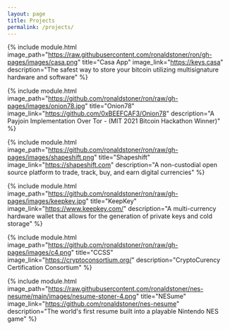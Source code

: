 ```yaml
---
layout: page
title: Projects
permalink: /projects/
---
```


{% include module.html image_path="https://raw.githubusercontent.com/ronaldstoner/ron/gh-pages/images/casa.png" title="Casa App" image_link="https://keys.casa" description="The safest way to store your bitcoin utilizing multisignature hardware and software" %}


{% include module.html image_path="https://github.com/ronaldstoner/ron/raw/gh-pages/images/onion78.jpg" title="Onion78" image_link="https://github.com/0xBEEFCAF3/Onion78" description="A Payjoin Implementation Over Tor - 
(MIT 2021 Bitcoin Hackathon Winner)" %}


{% include module.html image_path="https://github.com/ronaldstoner/ron/raw/gh-pages/images/shapeshift.png" title="Shapeshift" image_link="https://shapeshift.com" description="A non-custodial open source platform to trade, track, buy, and earn digital currencies" %}


{% include module.html image_path="https://github.com/ronaldstoner/ron/raw/gh-pages/images/keepkey.jpg" title="KeepKey" image_link="https://www.keepkey.com/" description="A multi-currency hardware wallet that allows for the generation of private keys and cold storage" %}


{% include module.html image_path="https://github.com/ronaldstoner/ron/raw/gh-pages/images/c4.png" title="CCSS" image_link="https://cryptoconsortium.org/" description="CryptoCurency Certification Consortium" %}


{% include module.html image_path="https://raw.githubusercontent.com/ronaldstoner/nes-nesume/main/images/nesume-stoner-4.png" title="NESume" image_link="https://github.com/ronaldstoner/nes-nesume" description="The world's first resume built into a playable Nintendo NES game" %}